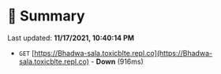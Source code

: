 # 📖 Summary
Last updated: **11/17/2021, 10:40:14 PM**

- `GET` [https://Bhadwa-sala.toxicblte.repl.co](https://Bhadwa-sala.toxicblte.repl.co) - **Down** (916ms)
